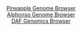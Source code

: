 <div id="Pineapple_Genome_Browser" align="center">
  <a href="https://igv.org/app/?sessionURL=blob:zZJhb6IwHIe_SxOXuwShgIKQLBd1022a3U3HnC4LqVCwWWlZWwE1fvfrLXe5N7tkvrjLJbwo_xT6.z19DqDCQhLOQAgc0.6atg0MIDe8nqOipPgWFViCMENUYgMInGGBWYJBeAAZkgpFs6n.cqNUKUPLIqpsF4jl3JSuiQq05wzV0kx4YQ05pWjNBVJcSGsgUMUtklftGq9RWZr6bNfsWilSyEK03HAmuVVilse1_l_8axTnmPECx8WWKvIWINZ5dMbUzNCX_mLeTxIs5QTvrtPz_uS6_.BeRquxN1xFX68Wkbc4m5OcIbUV.PzbOBJVdltLbwCb6fXjIB9N9y.zKz.ALffi7LIpicDy3PbtXgd2nF5XgyEsxc3_1Fk_5MTevehlWe3nzeay2InxNBg_3EdBQcnkXr7b2wNHA1CebLUHINkIP7Sh4ULP6Dpe.8fS7hkQBpqO4ASET88GUAIlL3r70wGoXaltARK_bt_EMQAXKRYgbAcQ.nYQON2O34FBYB.NA9gK.vfQjqJZ4EOn7zhenBGqtMppLFkpTcSYWSWZme9PZNnMWs7IXUjUW_qLVdlyBvP0bjQdbR6bSbaM_sDTAPr4tyvUZT.S6p.Y95EgplqfqluuZnSZ3gzH7t3FWtPqzy.am5Uio9myzt8F5Ou6p8HJuCiQ0vv1RL_.dK5CgiCm9KAikqwJJWq30Bx5DULbcbW6IOGUaxeByNefoAENuws__1bUPT4fvwM-">Pineapple Genome Browser</a>
</div>
<div id="Alphonso_Genome_Browser" align="center">
  <a href="https://igv.org/app/?sessionURL=blob:zZJda9swFIb_i6BlA8e2_BkbynDTdi39CE3qOm0pRrZlR54tuZLi1A3579PCxm46aC42BrqQDkc67_vq2YAec0EYBSGwdOjqEAINiCVbz1HbNfgGtViAsESNwBrguMQc0xyDcANKJCSKZ1fq5lLKToSGQWQ3ahGtmC5sHbXojVG0FnrOWmPCmgZljCPJuDCOOeqZQap.tMYZ6jpdzbZ11yiQRAZquiWjghkdplW6Vu.lv0pphSlrcdquGkl2AlKlR2ks9BJ9iZJ5lOdYiEs8XBRH0eVFdG.fxo9fvcljPD1PYi85nJOKIrni.GgshmHg19OHauqd._WVu3Jrcruopov4wD45PH3tCMfiCPpw7JiO7TkqGEIL_Po_eVaL7Om7u_SLjAboHHFyBh_vTg6ss_pmKds7Ck_fde6CrQYalq8UCSBfcj.EpmabnuZa3ujHFo410wxUPpwRED49a0BylH9T7U8bIIdO8QIEflnt0NEA4wXmIBwFpunDILBcx3fMIIBbbQNWvPl74Z7Fs8A3rciyvLQkjVQwF6mgndARpXqfl3r1tmeagxvZbX0dLDleTP3.wDqu3MyZNvZD9bL.Q5oaUMN3X6isfkTTPyHvI0J0me2Lm4jv5_Wk9N2A3iQJvJ3VrXVSOpNaiHfj8ZTZ_aIpGW.RVP2qoo4_eesV3ohKVeiJIBlpiBwSlSJbgxBatsIW5KxhikPAq.yTqZkadM3Pv_G0t8_b7w--">Alphonso Genome Browser</a>
</div>


<div id="DAF_Genomics_Browser" align="center">
  <a href="https://igv.org/app/?sessionURL=blob:tZFra9swFIb_iyD9ZDu27NixIQyvS5Zelo0EJ6OlhFP7.EJsyZHkpU3If5_wOgYbZQw6kITEubyvznMi31DIijMSEWo5I8txiEFkyQ8raNoaF9CgJFEOtUSDCMxRIEuRRCeSg1SQLG91ZalUK6PhMIPcLJDxpkqlJV0LWlPyTpWoU01qQQNHzuAgrZQ3OlnBEOq25EzyIaQpSmnawxZZsT2APn7Gtn1L3DZdrapedatNaGOZlYN2W7EMn_5i5D8o61W9izeruK._weerbBLfXMVrd5rcffQv75LP803iby5WVcFAdQIn17tGri_XtlN44WNQfDpmu6k9g8WAzgb0_W7gfriYPrWVQDlxAmfs2R6lNjkbpOZppzGQtBRO5HhGQMcG9Tzz5eqOfD0HwSsS3T8YRAlIdzr9_kTUc6thEYn7rudmEC4yFCQyQ9sOnDCkIy_w7DB0zsaJdKJ.Y5qzZBkGNo0p9a1HaLR.XtX9CLXQn8G3QvlbZ73_FdXier8v2JfZaMzLI52zNllWOP.68cv4FUwGefVbORcNKB368XyBArVWa5CpX1Tc88P5Ow--">DAF Genomics Browser</a>
</div>

